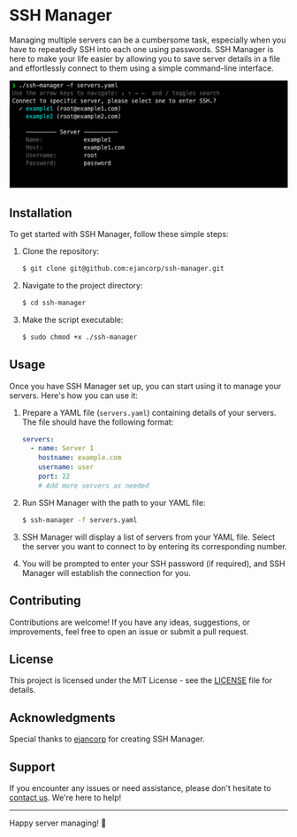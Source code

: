 # SSH Manager

Managing multiple servers can be a cumbersome task, especially when you have to repeatedly SSH into each one using passwords. SSH Manager is here to make your life easier by allowing you to save server details in a file and effortlessly connect to them using a simple command-line interface.

![SSH Manager](image.png)

## Installation

To get started with SSH Manager, follow these simple steps:

1. Clone the repository:

    ```bash
    $ git clone git@github.com:ejancorp/ssh-manager.git
    ```

2. Navigate to the project directory:

    ```bash
    $ cd ssh-manager
    ```

3. Make the script executable:

    ```bash
    $ sudo chmod +x ./ssh-manager
    ```

## Usage

Once you have SSH Manager set up, you can start using it to manage your servers. Here's how you can use it:

1. Prepare a YAML file (`servers.yaml`) containing details of your servers. The file should have the following format:

    ```yaml
    servers:
      - name: Server 1
        hostname: example.com
        username: user
        port: 22
        # Add more servers as needed
    ```

2. Run SSH Manager with the path to your YAML file:

    ```bash
    $ ssh-manager -f servers.yaml
    ```

3. SSH Manager will display a list of servers from your YAML file. Select the server you want to connect to by entering its corresponding number.

4. You will be prompted to enter your SSH password (if required), and SSH Manager will establish the connection for you.

## Contributing

Contributions are welcome! If you have any ideas, suggestions, or improvements, feel free to open an issue or submit a pull request.

## License

This project is licensed under the MIT License - see the [LICENSE](LICENSE) file for details.

## Acknowledgments

Special thanks to [ejancorp](https://github.com/ejancorp) for creating SSH Manager.

## Support

If you encounter any issues or need assistance, please don't hesitate to [contact us](mailto:your@email.com). We're here to help!

---

Happy server managing! 🚀
